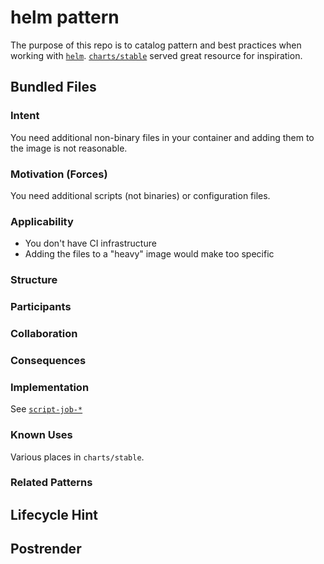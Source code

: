# helm pattern
The purpose of this repo is to catalog pattern and best practices when working with
[`helm`](https://helm.sh/). [`charts/stable`](https://github.com/helm/charts/tree/master/stable) served great resource for inspiration.

## Bundled Files
### Intent
You need additional non-binary files in your container and adding them to the image is not reasonable.
### Motivation (Forces)
You need additional scripts (not binaries) or configuration files.
### Applicability
- You don't have CI infrastructure
- Adding the files to a "heavy" image would make too specific
### Structure
### Participants
### Collaboration
### Consequences
### Implementation
See [`script-job-*`](./templates/)
### Known Uses
Various places in `charts/stable`.
### Related Patterns

## Lifecycle Hint
## Postrender
